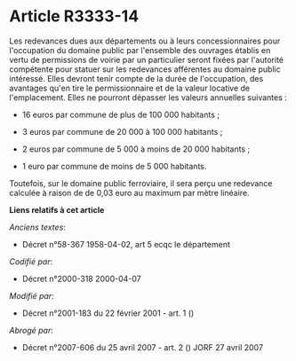 # Article R3333-14

Les redevances dues aux départements ou à leurs concessionnaires pour l'occupation du domaine public par l'ensemble des
ouvrages établis en vertu de permissions de voirie par un particulier seront fixées par l'autorité compétente pour statuer
sur les redevances afférentes au domaine public intéressé. Elles devront tenir compte de la durée de l'occupation, des
avantages qu'en tire le permissionnaire et de la valeur locative de l'emplacement. Elles ne pourront dépasser les valeurs
annuelles suivantes :

- 16 euros par commune de plus de 100 000 habitants ;

- 3 euros par commune de 20 000 à 100 000 habitants ;

- 2 euros par commune de 5 000 à moins de 20 000 habitants ;

- 1 euro par commune de moins de 5 000 habitants.

Toutefois, sur le domaine public ferroviaire, il sera perçu une redevance calculée à raison de de 0,03 euro au maximum par
mètre linéaire.

**Liens relatifs à cet article**

_Anciens textes_:

  - Décret n°58-367 1958-04-02, art 5 ecqc le département

_Codifié par_:

  - Décret n°2000-318 2000-04-07

_Modifié par_:

  - Décret n°2001-183 du 22 février 2001 - art. 1 ()

_Abrogé par_:

  - Décret n°2007-606 du 25 avril 2007 - art. 2 () JORF 27 avril 2007
